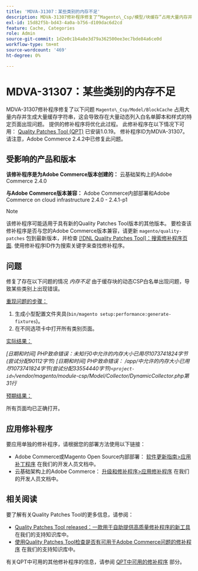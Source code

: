 ```yaml
---
title: 'MDVA-31307：某些类别的内存不足'
description: MDVA-31307修补程序修复了“Magento\_Csp/模型/块缓存”占用大量内存并生成大量缓存字符串的问题，如果某些页面具有大量动态列入白名单的脚本和样式，则会导致出现问题。 提供的修补程序将优化此过程。 安装[Quality Patches Tool (QPT)](/help/announcements/adobe-commerce-announcements/magento-quality-patches-released-new-tool-to-self-serve-quality-patches.md) 1.0.19后，即可使用此修补程序。 修补程序ID为MDVA-31307。 请注意，Adobe Commerce 2.4.2中已修复此问题。
exl-id: 15d82f5b-bd43-4a0a-b756-d109dac6d2cd
feature: Cache, Categories
role: Admin
source-git-commit: 1d2e0c1b4a8e3d79a362500ee3ec7bde84a6ce0d
workflow-type: tm+mt
source-wordcount: '469'
ht-degree: 0%

---
```


# MDVA-31307：某些类别的内存不足

MDVA-31307修补程序修复了以下问题 `Magento\_Csp/Model/BlockCache` 占用大量内存并生成大量缓存字符串，这会导致存在大量动态列入白名单脚本和样式的特定页面出现问题。 提供的修补程序将优化此过程。 此修补程序在以下情况下可用： [Quality Patches Tool (QPT)](/help/announcements/adobe-commerce-announcements/magento-quality-patches-released-new-tool-to-self-serve-quality-patches.md) 已安装1.0.19。 修补程序ID为MDVA-31307。 请注意，Adobe Commerce 2.4.2中已修复此问题。

## 受影响的产品和版本

**该修补程序是为Adobe Commerce版本创建的：** 云基础架构上的Adobe Commerce 2.4.0

**与Adobe Commerce版本兼容：** Adobe Commerce内部部署和Adobe Commerce on cloud infrastructure 2.4.0 - 2.4.1-p1

>[!NOTE]
>
>该修补程序可能适用于具有新的Quality Patches Tool版本的其他版本。 要检查该修补程序是否与您的Adobe Commerce版本兼容，请更新 `magento/quality-patches` 包到最新版本，并检查 [[!DNL Quality Patches Tool]：搜索修补程序页面](https://devdocs.magento.com/quality-patches/tool.html#patch-grid). 使用修补程序ID作为搜索关键字来查找修补程序。

## 问题

修复了存在以下问题的情况 *内存不足* 由于缓存块的动态CSP白名单出现问题，导致某些类别上出现错误。

<u>重现问题的步骤：</u>

1. 生成小型配置文件夹具(`bin/magento setup:performance:generate-fixtures`)。
1. 在不同选项卡中打开所有类别页面。

<u>实际结果：</u>

*[日期和时间] PHP致命错误：未知行0中允许的内存大小已用尽1073741824字节(尝试分配90112字节)
[日期和时间] PHP致命错误： /app/中允许的内存大小已用尽1073741824字节(尝试分配33554440字节)`<project-id>`/vendor/magento/module-csp/Model/Collector/DynamicCollector.php第31行*

<u>预期结果：</u>

所有页面均已正确打开。

## 应用修补程序

要应用单独的修补程序，请根据您的部署方法使用以下链接：

* Adobe Commerce或Magento Open Source内部部署： [软件更新指南>应用补丁程序](https://devdocs.magento.com/guides/v2.4/comp-mgr/patching/mqp.html) 在我们的开发人员文档中。
* 云基础架构上的Adobe Commerce： [升级和修补程序>应用修补程序](https://devdocs.magento.com/cloud/project/project-patch.html) 在我们的开发人员文档中。

## 相关阅读

要了解有关Quality Patches Tool的更多信息，请参阅：

* [Quality Patches Tool released：一款用于自助提供高质量修补程序的新工具](/help/announcements/adobe-commerce-announcements/magento-quality-patches-released-new-tool-to-self-serve-quality-patches.md) 在我们的支持知识库中。
* [使用Quality Patches Tool检查是否有可用于Adobe Commerce问题的修补程序](/help/support-tools/patches-available-in-qpt-tool/check-patch-for-magento-issue-with-magento-quality-patches.md) 在我们的支持知识库中。

有关QPT中可用的其他修补程序的信息，请参阅 [QPT中可用的修补程序](https://support.magento.com/hc/en-us/sections/360010506631-Patches-available-in-MQP-tool-) 部分。
